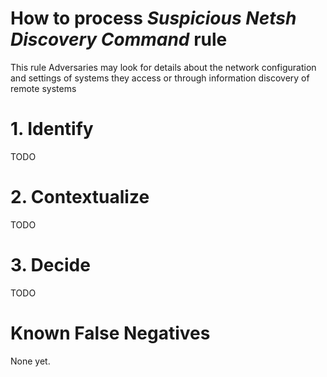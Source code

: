 # How to process *Suspicious Netsh Discovery Command* rule
This rule Adversaries may look for details about the network configuration and settings of systems they access or through information discovery of remote systems

# 1. Identify
TODO

# 2. Contextualize
TODO

# 3. Decide
TODO

# Known False Negatives
None yet.
